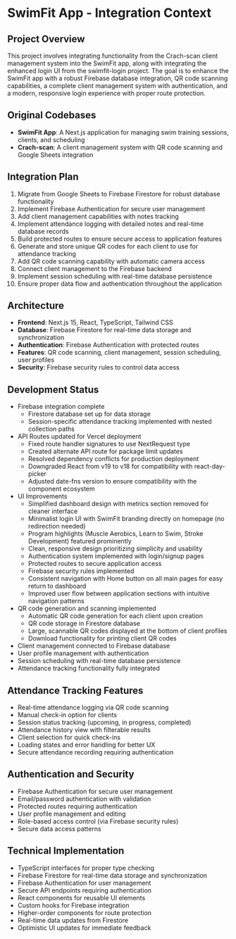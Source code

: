 # SwimFit App - Integration Context

## Project Overview
This project involves integrating functionality from the Crach-scan client management system into the SwimFit app, along with integrating the enhanced login UI from the swimfit-login project. The goal is to enhance the SwimFit app with a robust Firebase database integration, QR code scanning capabilities, a complete client management system with authentication, and a modern, responsive login experience with proper route protection.

## Original Codebases
- **SwimFit App**: A Next.js application for managing swim training sessions, clients, and scheduling
- **Crach-scan**: A client management system with QR code scanning and Google Sheets integration

## Integration Plan
1. Migrate from Google Sheets to Firebase Firestore for robust database functionality
2. Implement Firebase Authentication for secure user management
3. Add client management capabilities with notes tracking
4. Implement attendance logging with detailed notes and real-time database records
5. Build protected routes to ensure secure access to application features
6. Generate and store unique QR codes for each client to use for attendance tracking
7. Add QR code scanning capability with automatic camera access
8. Connect client management to the Firebase backend
9. Implement session scheduling with real-time database persistence
10. Ensure proper data flow and authentication throughout the application

## Architecture
- **Frontend**: Next.js 15, React, TypeScript, Tailwind CSS
- **Database**: Firebase Firestore for real-time data storage and synchronization
- **Authentication**: Firebase Authentication with protected routes
- **Features**: QR code scanning, client management, session scheduling, user profiles
- **Security**: Firebase security rules to control data access

## Development Status
- Firebase integration complete
  - Firestore database set up for data storage
  - Session-specific attendance tracking implemented with nested collection paths
- API Routes updated for Vercel deployment
  - Fixed route handler signatures to use NextRequest type
  - Created alternate API route for package limit updates
  - Resolved dependency conflicts for production deployment
  - Downgraded React from v19 to v18 for compatibility with react-day-picker
  - Adjusted date-fns version to ensure compatibility with the component ecosystem
- UI Improvements
  - Simplified dashboard design with metrics section removed for cleaner interface
  - Minimalist login UI with SwimFit branding directly on homepage (no redirection needed)
  - Program highlights (Muscle Aerobics, Learn to Swim, Stroke Development) featured prominently
  - Clean, responsive design prioritizing simplicity and usability
  - Authentication system implemented with login/signup pages
  - Protected routes to secure application access
  - Firebase security rules implemented
  - Consistent navigation with Home button on all main pages for easy return to dashboard
  - Improved user flow between application sections with intuitive navigation patterns
- QR code generation and scanning implemented
  - Automatic QR code generation for each client upon creation
  - QR code storage in Firestore database
  - Large, scannable QR codes displayed at the bottom of client profiles
  - Download functionality for printing client QR codes
- Client management connected to Firebase database
- User profile management with authentication
- Session scheduling with real-time database persistence
- Attendance tracking functionality fully integrated

## Attendance Tracking Features
- Real-time attendance logging via QR code scanning
- Manual check-in option for clients
- Session status tracking (upcoming, in progress, completed)
- Attendance history view with filterable results
- Client selection for quick check-ins
- Loading states and error handling for better UX
- Secure attendance recording requiring authentication

## Authentication and Security
- Firebase Authentication for secure user management
- Email/password authentication with validation
- Protected routes requiring authentication
- User profile management and editing
- Role-based access control (via Firebase security rules)
- Secure data access patterns

## Technical Implementation
- TypeScript interfaces for proper type checking
- Firebase Firestore for real-time data storage and synchronization
- Firebase Authentication for user management
- Secure API endpoints requiring authentication
- React components for reusable UI elements
- Custom hooks for Firebase integration
- Higher-order components for route protection
- Real-time data updates from Firestore
- Optimistic UI updates for immediate feedback
